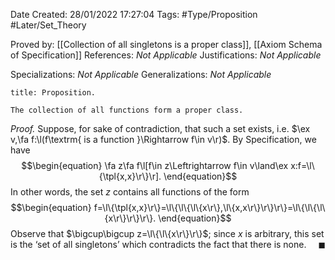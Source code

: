 <div class="topSpace"></div>

Date Created: 28/01/2022 17:27:04
Tags: #Type/Proposition #Later/Set_Theory

Proved by: [[Collection of all singletons is a proper class]], [[Axiom Schema of Specification]]
References: <i>Not Applicable</i>
Justifications: <i>Not Applicable</i>

Specializations: <i>Not Applicable</i>
Generalizations: <i>Not Applicable</i>

``` ad-Proposition
title: Proposition.

The collection of all functions form a proper class.

```

<i>Proof.</i> Suppose, for sake of contradiction, that such a set exists, i.e. $\ex v,\fa f:\l(f\textrm{ is a function }\Rightarrow f\in v\r)$. By Specification, we have
$$\begin{equation}
    \fa z\fa f\l[f\in z\Leftrightarrow f\in v\land\ex x:f=\l\{\tpl{x,x}\r\}\r].
\end{equation}$$
In other words, the set $z$ contains all functions of the form
$$\begin{equation}
    f=\l\{\tpl{x,x}\r\}=\l\{\l\{\l\{x\r\},\l\{x,x\r\}\r\}\r\}=\l\{\l\{\l\{x\r\}\r\}\r\}.
\end{equation}$$
Observe that $\bigcup\bigcup z=\l\{\l\{x\r\}\r\}$; since $x$ is arbitrary, this set is the ‘set of all singletons’ which contradicts the fact that there is none.<span style="float:right;">$\blacksquare$</span>
